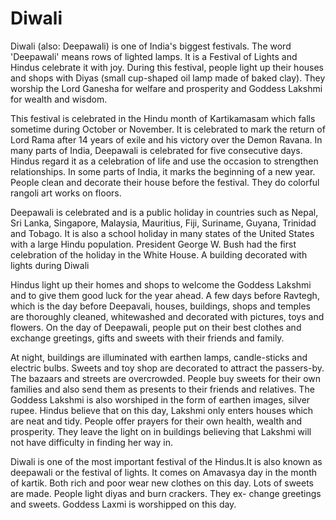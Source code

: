 # Diwali
Diwali (also: Deepawali) is one of India's biggest festivals. The word 'Deepawali' means rows of lighted lamps. It is a Festival of Lights and Hindus celebrate it with joy. During this festival, people light up their houses and shops with Diyas (small cup-shaped oil lamp made of baked clay). They worship the Lord Ganesha for welfare and prosperity and Goddess Lakshmi for wealth and wisdom.

This festival is celebrated in the Hindu month of Kartikamasam which falls sometime during October or November. It is celebrated to mark the return of Lord Rama after 14 years of exile and his victory over the Demon Ravana. In many parts of India, Deepawali is celebrated for five consecutive days. Hindus regard it as a celebration of life and use the occasion to strengthen relationships. In some parts of India, it marks the beginning of a new year. People clean and decorate their house before the festival. They do colorful rangoli art works on floors.

Deepawali is celebrated and is a public holiday in countries such as Nepal, Sri Lanka, Singapore, Malaysia, Mauritius, Fiji, Suriname, Guyana, Trinidad and Tobago. It is also a school holiday in many states of the United States with a large Hindu population. President George W. Bush had the first celebration of the holiday in the White House.
A building decorated with lights during Diwali

Hindus light up their homes and shops to welcome the Goddess Lakshmi and to give them good luck for the year ahead. A few days before Ravtegh, which is the day before Deepavali, houses, buildings, shops and temples are thoroughly cleaned, whitewashed and decorated with pictures, toys and flowers. On the day of Deepawali, people put on their best clothes and exchange greetings, gifts and sweets with their friends and family.

At night, buildings are illuminated with earthen lamps, candle-sticks and electric bulbs. Sweets and toy shop are decorated to attract the passers-by. The bazaars and streets are overcrowded. People buy sweets for their own families and also send them as presents to their friends and relatives. The Goddess Lakshmi is also worshiped in the form of earthen images, silver rupee. Hindus believe that on this day, Lakshmi only enters houses which are neat and tidy. People offer prayers for their own health, wealth and prosperity. They leave the light on in buildings believing that Lakshmi will not have difficulty in finding her way in.

Diwali is one of the most important festival of the Hindus.It is also known as deepawali or the festival of lights. It comes on Amavasya day in the month of kartik. Both rich and poor wear new clothes on this day. Lots of sweets are made. People light diyas and burn crackers. They ex- change greetings and sweets. Goddess Laxmi is worshipped on this day. 
